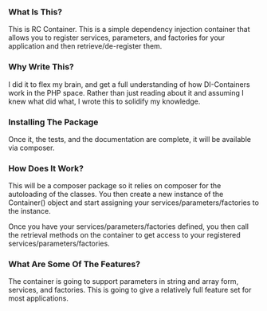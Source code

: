 ### What Is This?

This is RC Container. This is a simple dependency injection container that allows you to register services, parameters,
and factories for your application and then retrieve/de-register them.

### Why Write This?

I did it to flex my brain, and get a full understanding of how DI-Containers work in the PHP space. Rather than just
reading about it and assuming I knew what did what, I wrote this to solidify my knowledge.

### Installing The Package

Once it, the tests, and the documentation are complete, it will be available via composer.

### How Does It Work?

This will be a composer package so it relies on composer for the autoloading of the classes. You then create a new
instance of the Container() object and start assigning your services/parameters/factories to the instance.

Once you have your services/parameters/factories defined, you then call the retrieval methods on the container to get
access to your registered services/parameters/factories.

### What Are Some Of The Features?

The container is going to support parameters in string and array form, services, and factories. This is going to give
a relatively full feature set for most applications.